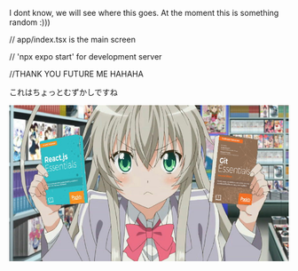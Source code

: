 I dont know, we will see where this goes. At the moment this is something random :)))

// app/index.tsx is the main screen

// 'npx expo start' for development server

//THANK YOU FUTURE ME HAHAHA

これはちょっとむずかしですね

![Alt text](kinda-testing/assets/images/Nyaruko_Holding_React_And_Git_Essentials.jpg)

